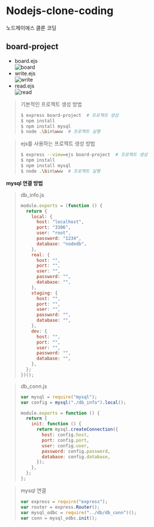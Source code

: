 # Nodejs-clone-coding

노드제이에스 클론 코딩

## board-project

- board.ejs  
  ![board](https://user-images.githubusercontent.com/100753621/158659425-e56f9268-d825-42c0-bff2-b0d50abf56fc.png)
- write.ejs  
  ![write](https://user-images.githubusercontent.com/100753621/158659437-21abe4c1-d767-4199-bf5b-93faef075790.png)
- read.ejs  
  ![read](https://user-images.githubusercontent.com/100753621/158659457-13ae50f4-8952-40fb-b7ae-19840fdb8224.png)

> 기본적인 프로젝트 생성 방법
>
> ```bash
> $ express board-project  # 프로젝트 생성
> $ npm install
> $ npm install mysql
> $ node .\bin\www  # 프로젝트 실행
> ```

> ejs를 사용하는 프로젝트 생성 방법
>
> ```bash
> $ express --view=ejs board-project  # 프로젝트 생성
> $ npm install
> $ npm install mysql
> $ node .\bin\www  # 프로젝트 실행
> ```

**mysql 연결 방법**

> db_info.js
>
> ```javascript
> module.exports = (function () {
>   return {
>     local: {
>       host: "localhost",
>       port: "3306",
>       user: "root",
>       password: "1234",
>       database: "nodedb",
>     },
>     real: {
>       host: "",
>       port: "",
>       user: "",
>       password: "",
>       database: "",
>     },
>     staging: {
>       host: "",
>       port: "",
>       user: "",
>       password: "",
>       database: "",
>     },
>     dev: {
>       host: "",
>       port: "",
>       user: "",
>       password: "",
>       database: "",
>     },
>   };
> })();
> ```

> db_conn.js
>
> ```javascript
> var mysql = require("mysql");
> var config = mysql("./db_info").local();
>
> module.exports = function () {
>   return {
>     init: function () {
>       return mysql.createConnection({
>         host: config.host,
>         port: config.port,
>         user: config.user,
>         password: config.password,
>         database: config.database,
>       });
>     },
>   };
> };
> ```

> mysql 연결
>
> ```javascript
> var express = require("express");
> var router = express.Router();
> var mysql_odbc = require("../db/db_conn")();
> var conn = mysql_odbc.init();
> ```
